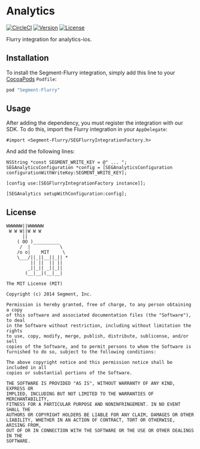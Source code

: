 # Analytics

[![CircleCI](https://circleci.com/gh/segment-integrations/analytics-ios-integration-flurry.svg?style=svg)](https://circleci.com/gh/segment-integrations/analytics-ios-integration-flurry)
[![Version](https://img.shields.io/cocoapods/v/Segment-Flurry.svg?style=flat)](http://cocoapods.org/pods/Segment-Flurry)
[![License](https://img.shields.io/cocoapods/l/Segment-Flurry.svg?style=flat)](http://cocoapods.org/pods/Segment-Flurry)

Flurry integration for analytics-ios.

## Installation

To install the Segment-Flurry integration, simply add this line to your [CocoaPods](http://cocoapods.org) `Podfile`:

```ruby
pod "Segment-Flurry"
```

## Usage

After adding the dependency, you must register the integration with our SDK.  To do this, import the Flurry integration in your `AppDelegate`:

```
#import <Segment-Flurry/SEGFlurryIntegrationFactory.h>
```

And add the following lines:

```
NSString *const SEGMENT_WRITE_KEY = @" ... ";
SEGAnalyticsConfiguration *config = [SEGAnalyticsConfiguration configurationWithWriteKey:SEGMENT_WRITE_KEY];

[config use:[SEGFlurryIntegrationFactory instance]];

[SEGAnalytics setupWithConfiguration:config];

```

## License

```
WWWWWW||WWWWWW
 W W W||W W W
      ||
    ( OO )__________
     /  |           \
    /o o|    MIT     \
    \___/||_||__||_|| *
         || ||  || ||
        _||_|| _||_||
       (__|__|(__|__|

The MIT License (MIT)

Copyright (c) 2014 Segment, Inc.

Permission is hereby granted, free of charge, to any person obtaining a copy
of this software and associated documentation files (the "Software"), to deal
in the Software without restriction, including without limitation the rights
to use, copy, modify, merge, publish, distribute, sublicense, and/or sell
copies of the Software, and to permit persons to whom the Software is
furnished to do so, subject to the following conditions:

The above copyright notice and this permission notice shall be included in all
copies or substantial portions of the Software.

THE SOFTWARE IS PROVIDED "AS IS", WITHOUT WARRANTY OF ANY KIND, EXPRESS OR
IMPLIED, INCLUDING BUT NOT LIMITED TO THE WARRANTIES OF MERCHANTABILITY,
FITNESS FOR A PARTICULAR PURPOSE AND NONINFRINGEMENT. IN NO EVENT SHALL THE
AUTHORS OR COPYRIGHT HOLDERS BE LIABLE FOR ANY CLAIM, DAMAGES OR OTHER
LIABILITY, WHETHER IN AN ACTION OF CONTRACT, TORT OR OTHERWISE, ARISING FROM,
OUT OF OR IN CONNECTION WITH THE SOFTWARE OR THE USE OR OTHER DEALINGS IN THE
SOFTWARE.
```
